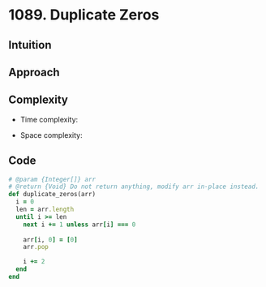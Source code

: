 # 1089. Duplicate Zeros

## Intuition

## Approach
<!-- Describe your approach to solving the problem. -->

## Complexity

- Time complexity:
<!-- Add your time complexity here, e.g. $$O(n)$$ -->

- Space complexity:
<!-- Add your space complexity here, e.g. $$O(n)$$ -->

## Code

```ruby
# @param {Integer[]} arr
# @return {Void} Do not return anything, modify arr in-place instead.
def duplicate_zeros(arr)
  i = 0
  len = arr.length
  until i >= len
    next i += 1 unless arr[i] === 0
    
    arr[i, 0] = [0]
    arr.pop

    i += 2
  end
end
```
